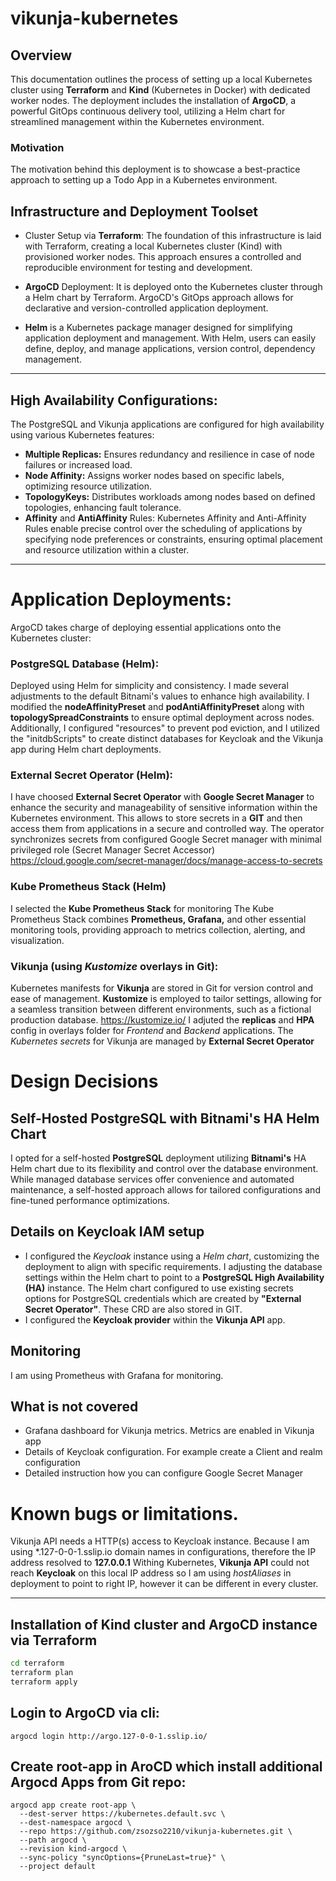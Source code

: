 # vikunja-kubernetes

## Overview
This documentation outlines the process of setting up a local Kubernetes cluster using **Terraform** and **Kind** (Kubernetes in Docker) with dedicated worker nodes. The deployment includes the installation of **ArgoCD**, a powerful GitOps continuous delivery tool, utilizing a Helm chart for streamlined management within the Kubernetes environment.

### Motivation
The motivation behind this deployment is to showcase a best-practice approach to setting up a Todo App in a Kubernetes environment.

## Infrastructure and Deployment Toolset
-  Cluster Setup via **Terraform**:
The foundation of this infrastructure is laid with Terraform, creating a local Kubernetes cluster (Kind) with provisioned worker nodes. This approach ensures a controlled and reproducible environment for testing and development.

- **ArgoCD** Deployment:
It is deployed onto the Kubernetes cluster through a Helm chart by Terraform. 
ArgoCD's GitOps approach allows for declarative and version-controlled application deployment.
- **Helm** is a Kubernetes package manager designed for simplifying application deployment and management. 
With Helm, users can easily define, deploy, and manage applications, version control, dependency management.

***
## High Availability Configurations:
The PostgreSQL and Vikunja applications are configured for high availability using various Kubernetes features:

- **Multiple Replicas:**
Ensures redundancy and resilience in case of node failures or increased load.
- **Node Affinity:**
Assigns worker nodes based on specific labels, optimizing resource utilization. 
- **TopologyKeys:**
Distributes workloads among nodes based on defined topologies, enhancing fault tolerance.
- **Affinity** and **AntiAffinity** Rules:
Kubernetes Affinity and Anti-Affinity Rules enable precise control over the scheduling of applications by specifying node preferences or constraints, ensuring optimal placement and resource utilization within a cluster.

***
# Application Deployments:
ArgoCD takes charge of deploying essential applications onto the Kubernetes cluster:


### PostgreSQL Database (Helm):
Deployed using Helm for simplicity and consistency.
I made several adjustments to the default Bitnami's values to enhance high availability. 
I modified the **nodeAffinityPreset** and **podAntiAffinityPreset** along with **topologySpreadConstraints** to ensure optimal deployment across nodes. Additionally, I configured "resources" to prevent pod eviction, and I utilized the "initdbScripts" to create distinct databases for Keycloak and the Vikunja app during Helm chart deployments. 

### External Secret Operator (Helm):
I have choosed **External Secret Operator** with **Google Secret Manager** to enhance the security and manageability of sensitive information within the Kubernetes environment.
This allows to store secrets in a **GIT** and then access them from applications in a secure and controlled way.
The operator synchronizes secrets from configured Google Secret manager with minimal privileged role (Secret Manager Secret Accessor)
https://cloud.google.com/secret-manager/docs/manage-access-to-secrets 

### Kube Prometheus Stack (Helm)
I selected the **Kube Prometheus Stack** for monitoring 
The Kube Prometheus Stack combines **Prometheus, Grafana,** and other essential monitoring tools, providing approach to metrics collection, alerting, and visualization.

### Vikunja (using *Kustomize* overlays in Git):
Kubernetes manifests for **Vikunja** are stored in Git for version control and ease of management.
**Kustomize** is employed to tailor settings, allowing for a seamless transition between different environments, such as a fictional production database.
https://kustomize.io/
I adjuted the **replicas** and **HPA** config in overlays folder for *Frontend* and *Backend* applications.
The *Kubernetes secrets* for Vikunja are managed by **External Secret Operator**

# Design Decisions
## Self-Hosted PostgreSQL with Bitnami's HA Helm Chart
I opted for a self-hosted **PostgreSQL** deployment utilizing **Bitnami's** HA Helm chart due to its flexibility and control over the database environment. 
While managed database services offer convenience and automated maintenance, a self-hosted approach allows for tailored configurations and fine-tuned performance optimizations. 

## Details on Keycloak IAM setup
- I configured the *Keycloak* instance using a *Helm chart*, customizing the deployment to align with specific requirements. 
I adjusting the database settings within the Helm chart to point to a **PostgreSQL High Availability (HA)** instance.
The Helm chart configured to use existing secrets options for PostgreSQL credentials which are created by **"External Secret Operator"**. These CRD are also stored in GIT.
- I configured the **Keycloak provider** within the **Vikunja API** app. 

## Monitoring
I am using Prometheus with Grafana for monitoring.

## What is not covered

- Grafana dashboard for Vikunja metrics. Metrics are enabled in Vikunja app
- Details of Keycloak configuration. For example create a Client and realm configuration
- Detailed instruction how you can configure Google Secret Manager

# Known bugs or limitations. 
Vikunja API needs a HTTP(s) access to Keycloak instance. Because I am using \*.127-0-0-1.sslip.io domain names in configurations, therefore the IP address resolved to **127.0.0.1**
Withing Kubernetes, **Vikunja API** could not reach **Keycloak** on this local IP address so I am using *hostAliases* in deployment to point to right IP, however it can be different in every cluster. 

***

## Installation of Kind cluster and ArgoCD instance via Terraform
```sh
cd terraform
terraform plan
terraform apply
```

## Login to ArgoCD via cli:
```
argocd login http://argo.127-0-0-1.sslip.io/
```

## Create root-app in AroCD which install additional Argocd Apps from Git repo: 
```
argocd app create root-app \
  --dest-server https://kubernetes.default.svc \
  --dest-namespace argocd \
  --repo https://github.com/zsozso2210/vikunja-kubernetes.git \
  --path argocd \
  --revision kind-argocd \
  --sync-policy "syncOptions={PruneLast=true}" \
  --project default
```